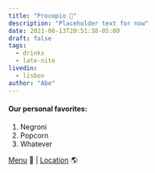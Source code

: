 ```yaml
---
title: "Procopio 🥃"
description: "Placeholder text for now"
date: 2021-06-13T20:51:38-05:00
draft: false
tags:
  - drinks
  - late-nite
livedin:
  - lisbon
author: "Abe"
---
```


#### Our personal favorites:

1. Negroni
2. Popcorn
3. Whatever

[Menu](https://barprocopio.com/pt/bebidas-e-comidas) 📖  |  [Location](https://g.page/betterhalfbar?share) 🌎
